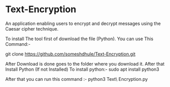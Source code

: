 # Text-Encryption
An application enabling users to encrypt and decrypt messages using the Caesar cipher technique.

To install The tool first of download the file (Python). 
You can use This Command:-

git clone https://github.com/someshdhule/Text-Encryption.git


After Download is done goes to the folder where you download it.
After that Install Python (If not Installed)
To install python:-
sudo apt install python3


After that you can run this command :-
python3 Text\ Encryption.py 
